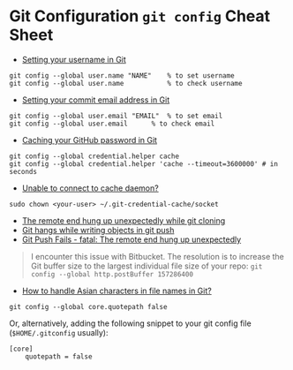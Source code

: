 # Git Configuration `git config` Cheat Sheet

- [Setting your username in Git](https://help.github.com/articles/setting-your-username-in-git/)

```
git config --global user.name "NAME" 	% to set username 
git config --global user.name	     	% to check username
```

- [Setting your commit email address in Git](https://help.github.com/articles/setting-your-commit-email-address-in-git/)

```
git config --global user.email "EMAIL"	% to set email
git config --global user.email		% to check email
```

- [Caching your GitHub password in Git](https://help.github.com/articles/caching-your-github-password-in-git/)

```
git config --global credential.helper cache
git config --global credential.helper 'cache --timeout=3600000' # in seconds
```

- [Unable to connect to cache daemon?](http://stackoverflow.com/a/22711778/1833118)

```
sudo chown <your-user> ~/.git-credential-cache/socket
```

- [The remote end hung up unexpectedly while git cloning](http://stackoverflow.com/a/6849424/1833118)
- [Git hangs while writing objects in git push](http://stackoverflow.com/a/26663047/1833118)
- [Git Push Fails - fatal: The remote end hung up unexpectedly](https://confluence.atlassian.com/bitbucketserverkb/git-push-fails-fatal-the-remote-end-hung-up-unexpectedly-779171796.html)

> I encounter this issue with Bitbucket. 
> The resolution is to increase the Git buffer size to the largest individual file size of your repo: 
> `git config --global http.postBuffer 157286400`

- [How to handle Asian characters in file names in Git?](http://stackoverflow.com/a/4416780/1833118)

```
git config --global core.quotepath false
```

Or, alternatively, adding the following snippet to your git config file (`$HOME/.gitconfig` usually):

```
[core]
    quotepath = false
```

